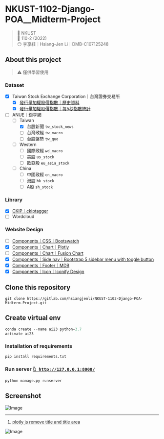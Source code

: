 # **NKUST-1102-Django-POA__Midterm-Project**

> 🏫 NKUST  
> 📅 110-2 (2022)  
> 😶 李享紝｜Hsiang-Jen Li｜DMB-C107125248

## About this project

> ⚠️ 僅供學習使用

### Dataset
- [x] Taiwan Stock Exchange Corporation｜台灣證券交易所
   - [x] [發行量加權股價指數｜歷史資料](https://www.twse.com.tw/zh/page/trading/indices/MI_5MINS_HIST.html)
   - [x] [發行量加權股價指數｜每5秒指數統計](https://www.twse.com.tw/zh/page/trading/exchange/MI_5MINS_INDEX.html)

- [ ] ANUE｜鉅亨網
   - [ ] Taiwan
      - [x] 台股新聞 `tw_stock_news`
      - [ ] 台灣政經 `tw_macro`
      - [ ] 台股盤勢 `tw_quo`
   - [ ] Western
      - [ ] 國際政經 `wd_macro`
      - [ ] 美股 `us_stock`
      - [ ] 歐亞股 `eu_asia_stock`
   - [ ] China
      - [ ] 中國政經 `cn_macro`
      - [ ] 港股 `hk_stock`
      - [ ] A股 `sh_stock`  

### Library
- [x] [CKIP｜ckiptagger](https://github.com/ckiplab/ckiptagger)
- [ ] Wordcloud

### Website Design
- [ ] [Components｜CSS｜Bootswatch](https://bootswatch.com/flatly/)
- [x] [Components｜Chart｜Plotly](https://plotly.com/javascript/)
- [ ] [Components｜Chart｜Fusion Chart](https://www.fusioncharts.com/)
- [x] [Components｜Side nav｜Bootstrap 5 sidebar menu with toggle button](https://bbbootstrap.com/snippets/bootstrap-5-sidebar-menu-toggle-button-34132202)
- [x] [Components｜Footer｜MDB](https://mdbootstrap.com/docs/standard/navigation/footer/)
- [x] [Components｜Icon｜Iconify Design](https://icon-sets.iconify.design/)

## Clone this repository
```shell
git clone https://gitlab.com/hsiangjenli/NKUST-1102-Django-POA-Midterm-Project.git
```
## Create virtual env
```python
conda create --name ai23 python=3.7
activate ai23
```
### Installation of requirements
```python
pip install requirements.txt
```

### Run server [`👆 http://127.0.0.1:8000/`](http://127.0.0.1:8000/)
```python
python manage.py runserver
```

## Screenshot
![Image](https://i.imgur.com/Gk6Xt5a.png)

---
1. [plotly js remove title and title area](https://stackoverflow.com/questions/38406525/plotly-js-remove-title-and-title-area)


![Image](https://i.imgur.com/RYbwrdo.png)
